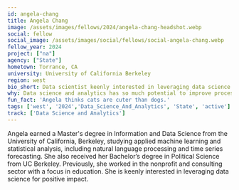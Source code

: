 ```yaml
---
id: angela-chang
title: Angela Chang
image: /assets/images/fellows/2024/angela-chang-headshot.webp
social: fellow
social_image: /assets/images/social/fellows/social-angela-chang.webp
fellow_year: 2024
project: ["na"]
agency: ["State"]
hometown: Torrance, CA
university: University of California Berkeley
region: west
bio_short: Data scientist keenly interested in leveraging data science for positive impact
why: Data science and analytics has so much potential to improve processes that can shape human lives. USDC seemed like a great opportunity to both practice data science and analytics and have a positive impact on society on a large scale.
fun_fact: 'Angela thinks cats are cuter than dogs.'
tags: ['west', '2024','Data_Science_And_Analytics', 'State', 'active']
track: ['Data Science and Analytics']
---
```


Angela earned a Master's degree in Information and Data Science from the University of California, Berkeley, studying applied machine learning and statistical analysis, including natural language processing and time series forecasting. She also received her Bachelor’s degree in Political Science from UC Berkeley. Previously, she worked in the nonprofit and consulting sector with a focus in education. She is keenly interested in leveraging data science for positive impact.
